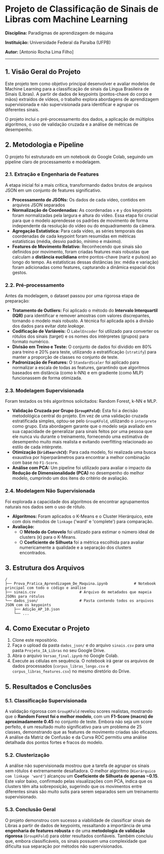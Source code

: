 # Projeto de Classificação de Sinais de Libras com Machine Learning

**Disciplina:** Paradigmas de aprendizagem de máquina

**Instituição:** Universidade Federal da Paraíba (UFPB)

**Autor:** [Antonio Rocha Lima Filho]

---

## 1. Visão Geral do Projeto

Este projeto tem como objetivo principal desenvolver e avaliar modelos de Machine Learning para a classificação de sinais da Língua Brasileira de Sinais (Libras). A partir de dados de keypoints (pontos-chave do corpo e mãos) extraídos de vídeos, o trabalho explora abordagens de aprendizagem supervisionada e não supervisionada para identificar e agrupar os diferentes sinais.

O projeto inclui o pré-processamento dos dados, a aplicação de múltiplos algoritmos, o uso de validação cruzada e a análise de métricas de desempenho.

## 2. Metodologia e Pipeline

O projeto foi estruturado em um notebook do Google Colab, seguindo um pipeline claro de processamento e modelagem.

### 2.1. Extração e Engenharia de Features

A etapa inicial foi a mais crítica, transformando dados brutos de arquivos JSON em um conjunto de features significativo.

* **Processamento de JSONs:** Os dados de cada vídeo, contidos em arquivos JSON separados
* **Normalização de Coordenadas:** As coordenadas `x` e `y` dos keypoints foram normalizadas pela largura e altura do vídeo. Essa etapa foi crucial para que o modelo aprendesse os padrões de movimento de forma independente da resolução do vídeo ou do enquadramento da câmera.
* **Agregação Estatística:** Para cada vídeo, as séries temporais das coordenadas de cada keypoint foram resumidas em métricas estatísticas (média, desvio padrão, mínimo e máximo).
* **Features de Movimento Relativo:** Reconhecendo que sinais são definidos por movimento, foram criadas features mais robustas que calculam a **distância euclidiana** entre pontos-chave (nariz e pulsos) ao longo do tempo. As estatísticas dessas distâncias (ex: média e variação) foram adicionadas como features, capturando a dinâmica espacial dos gestos.

### 2.2. Pré-processamento

Antes da modelagem, o dataset passou por uma rigorosa etapa de preparação:

* **Tratamento de Outliers:** Foi aplicado o método do **Intervalo Interquartil (IQR)** para identificar e remover amostras com valores discrepantes, tornando o modelo mais robusto. A técnica foi aplicada após a divisão dos dados para evitar *data leakage*.
* **Codificação de Variáveis:** O `LabelEncoder` foi utilizado para converter os rótulos dos sinais (target) e os nomes dos intérpretes (grupos) para formato numérico.
* **Divisão em Treino e Teste:** O conjunto de dados foi dividido em 80% para treino e 20% para teste, utilizando a estratificação (`stratify`) para manter a proporção de classes no conjunto de teste.
* **Padronização de Features:** O `StandardScaler` foi aplicado para normalizar a escala de todas as features, garantindo que algoritmos baseados em distância (como k-NN) e em gradiente (como MLP) funcionassem de forma otimizada.

### 2.3. Modelagem Supervisionada

Foram testados os três algoritmos solicitados: Random Forest, k-NN e MLP.

* **Validação Cruzada por Grupo (`GroupKFold`):** Esta foi a decisão metodológica central do projeto. Em vez de uma validação cruzada estratificada simples, optou-se pelo `GroupKFold`, utilizando o `interprete` como grupo. Esta abordagem garante que o modelo seja avaliado em sua capacidade de generalizar para sinais feitos por uma pessoa que ele nunca viu durante o treinamento, fornecendo uma estimativa de desempenho muito mais realista e evitando overfitting relacionado ao estilo de cada intérprete.
* **Otimização (`GridSearchCV`):** Para cada modelo, foi realizada uma busca exaustiva por hiperparâmetros para encontrar a melhor combinação com base no `F1-Score`.
* **Análise com PCA:** Um pipeline foi utilizado para avaliar o impacto da **Redução de Dimensionalidade (PCA)** no desempenho do melhor modelo, cumprindo um dos itens do critério de avaliação.

### 2.4. Modelagem Não Supervisionada

Foi explorada a capacidade dos algoritmos de encontrar agrupamentos naturais nos dados sem o uso de rótulo.

* **Algoritmos:** Foram aplicados o K-Means e o Cluster Hierárquico, este com dois métodos de `linkage` ('ward' e 'complete') para comparação.
* **Avaliação:**
    * O **Método do Cotovelo** foi utilizado para estimar o número ideal de clusters (`K`) para o K-Means.
    * O **Coeficiente de Silhueta** foi a métrica escolhida para avaliar numericamente a qualidade e a separação dos clusters encontrados.

## 3. Estrutura dos Arquivos

```
/
├── Prova_Pratica_Aprendizagem_De_Maquina.ipynb            # Notebook principal com todo o código e análise
├── sinais.csv                    # Arquivo de metadados que mapeia JSONs para rótulos
└── dados_json/                   # Pasta contendo todos os arquivos JSON com os keypoints
    ├── Adição_AP_10.json
    └── ...
```

## 4. Como Executar o Projeto

1.  Clone este repositório.
2.  Faça o upload da pasta `dados_json/` e do arquivo `sinais.csv` para uma pasta `Projeto_IA_Libras` no seu Google Drive.
3.  Abra o arquivo `Versao_final.ipynb` no Google Colab.
4.  Execute as células em sequência. O notebook irá gerar os arquivos de dados processados (`corpus_libras_longo.csv` e `corpus_libras_features.csv`) no mesmo diretório do Drive.

## 5. Resultados e Conclusões

### 5.1. Classificação Supervisionada

A validação rigorosa com `GroupKFold` revelou scores realistas, mostrando que o **Random Forest foi o melhor modelo**, com um **F1-Score (macro) de aproximadamente 0.45** no conjunto de teste. Embora não seja um score perfeito, é um resultado muito significativo para um problema de 25 classes, demonstrando que as features de movimento criadas são eficazes. A análise da Matriz de Confusão e da Curva ROC permitiu uma análise detalhada dos pontos fortes e fracos do modelo.

### 5.2. Clusterização

A análise não supervisionada mostrou que a tarefa de agrupar os sinais sem rótulos é extremamente desafiadora. O melhor algoritmo (`Hierárquico com linkage 'ward'`) alcançou um **Coeficiente de Silhueta de apenas ~0.15**. Este valor baixo, confirmado pelas visualizações com PCA, indica que os clusters têm alta sobreposição, sugerindo que os movimentos entre diferentes sinais são muito sutis para serem separados sem um treinamento supervisionado.

### 5.3. Conclusão Geral

O projeto demonstrou com sucesso a viabilidade de classificar sinais de Libras a partir de dados de keypoints, ressaltando a importância de uma **engenharia de features robusta** e de uma **metodologia de validação rigorosa** (`GroupKFold`) para obter resultados confiáveis. Também concluiu que, embora classificáveis, os sinais possuem uma complexidade que dificulta sua separação por métodos não supervisionados.
